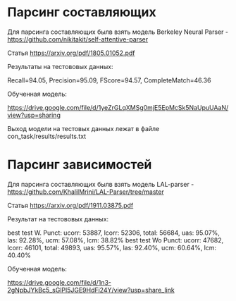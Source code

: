 # Парсинг составляющих

Для парсинга составляющих былв взять модель Berkeley Neural Parser - https://github.com/nikitakit/self-attentive-parser

Статья https://arxiv.org/pdf/1805.01052.pdf


Результаты на тестововых данных:

Recall=94.05, Precision=95.09, FScore=94.57, CompleteMatch=46.36

Обученная модель:

https://drive.google.com/file/d/1yeZrGLqXMSg0mjE5EpMcSk5NaUpuUAaN/view?usp=sharing

Выход модели на тестовых данных лежат в файле con_task/results/results.txt

# Парсинг зависимостей 

Для парсинга составляющих былв взять модель LAL-parser - https://github.com/KhalilMrini/LAL-Parser/tree/master

Статья https://arxiv.org/pdf/1911.03875.pdf

Результат на тестововых данных:

best test W. Punct: ucorr: 53887, lcorr: 52306, total: 56684, uas: 95.07%, las: 92.28%, ucm: 57.08%, lcm: 38.82%
best test Wo Punct: ucorr: 47682, lcorr: 46101, total: 49893, uas: 95.57%, las: 92.40%, ucm: 60.64%, lcm: 40.40% 

Обученная модель:

https://drive.google.com/file/d/1n3-2gNpbJYkBc5_sGlPl5JGE9HdFi24Y/view?usp=share_link
